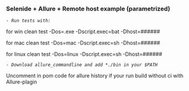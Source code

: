 ### **Selenide + Allure + Remote host example (parametrized)**

_`- Run tests with:`_

for win
clean test -Dos=.exe -Dscript.exec=bat -Dhost=######

for mac
clean test -Dos=mac -Dscript.exec=sh -Dhost=######

for linux
clean test -Dos=linux -Dscript.exec=sh -Dhost=######

_`- Download allure_commandline and add *./bin in your $PATH`_

Uncomment in pom code for allure history if your run build without ci with Allure-plagin
